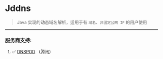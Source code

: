 # Jddns
> Java 实现的动态域名解析，适用于有 `域名`、`非固定公网 IP` 的用户使用
---
### 服务商支持:
  1. :white_check_mark: [DNSPOD](https://www.dnspod.cn/) （腾讯）

